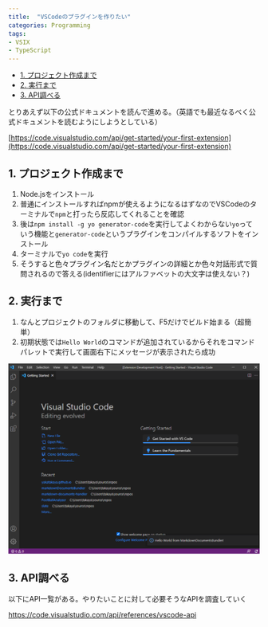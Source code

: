 ```yaml
---
title:  "VSCodeのプラグインを作りたい"
categories: Programming
tags:
- VSIX
- TypeScript
---
```


- [1. プロジェクト作成まで](#1-プロジェクト作成まで)
- [2. 実行まで](#2-実行まで)
- [3. API調べる](#3-api調べる)

とりあえず以下の公式ドキュメントを読んで進める。（英語でも最近なるべく公式ドキュメントを読むようにしようとしている）

[https://code.visualstudio.com/api/get-started/your-first-extension](https://code.visualstudio.com/api/get-started/your-first-extension)

## 1. プロジェクト作成まで

1. Node.jsをインストール
2. 普通にインストールすればnpmが使えるようになるはずなのでVSCodeのターミナルで`npm`と打ったら反応してくれることを確認
3. 後は`npm install -g yo generator-code`を実行してよくわからない`yo`っていう機能と`generator-code`というプラグインをコンパイルするソフトをインストール
4. ターミナルで`yo code`を実行
5. そうすると色々プラグイン名だとかプラグインの詳細とか色々対話形式で質問されるので答える(identifierにはアルファベットの大文字は使えない？)

## 2. 実行まで

1. なんとプロジェクトのフォルダに移動して、F5だけでビルド始まる（超簡単）
2. 初期状態では`Hello World`のコマンドが追加されているからそれをコマンドパレットで実行して画面右下にメッセージが表示されたら成功

![](../assets/images/2021-06-12-13-39-38.png)

## 3. API調べる

以下にAPI一覧がある。やりたいことに対して必要そうなAPIを調査していく

https://code.visualstudio.com/api/references/vscode-api


